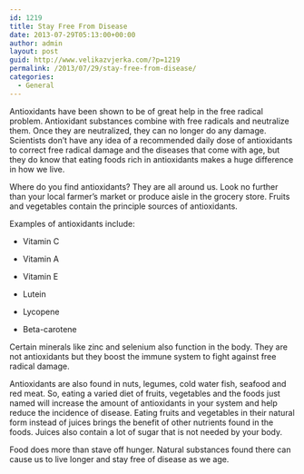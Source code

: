 ```yaml
---
id: 1219
title: Stay Free From Disease
date: 2013-07-29T05:13:00+00:00
author: admin
layout: post
guid: http://www.velikazvjerka.com/?p=1219
permalink: /2013/07/29/stay-free-from-disease/
categories:
  - General
---
```

Antioxidants have been shown to be of great help in the free radical problem. Antioxidant substances combine with free radicals and neutralize them. Once they are neutralized, they can no longer do any damage. Scientists don’t have any idea of a recommended daily dose of antioxidants to correct free radical damage and the diseases that come with age, but they do know that eating foods rich in antioxidants makes a huge difference in how we live.

Where do you find antioxidants? They are all around us. Look no further than your local farmer’s market or produce aisle in the grocery store. Fruits and vegetables contain the principle sources of antioxidants.

Examples of antioxidants include:
  
* Vitamin C
  
* Vitamin A
  
* Vitamin E
  
* Lutein
  
* Lycopene
  
* Beta-carotene

Certain minerals like zinc and selenium also function in the body. They are not antioxidants but they boost the immune system to fight against free radical damage.

Antioxidants are also found in nuts, legumes, cold water fish, seafood and red meat. So, eating a varied diet of fruits, vegetables and the foods just named will increase the amount of antioxidants in your system and help reduce the incidence of disease. Eating fruits and vegetables in their natural form instead of juices brings the benefit of other nutrients found in the foods. Juices also contain a lot of sugar that is not needed by your body.

Food does more than stave off hunger. Natural substances found there can cause us to live longer and stay free of disease as we age.
